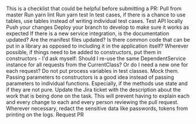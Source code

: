 This is a checklist that could be helpful before submitting a PR:
Pull from master
Run yarn lint
Run yarn test
In test cases, if there is a chance to use tables, use tables instead of writing individual test cases.
Test API locally
Push your changes
Deploy your branch to develop to make sure it works as expected
If there is a new service integration, is the documentation updated? Are the manifest files updated?
Is there common code that can be put in a library as opposed to including it in the application itself?
Wherever possible, if things need to be added to constructors, put them in constructors - I'd ask myself: Should I re-use the same DependentService instance for all requests from the CurrentClass? Or do I need a new one for each request?
Do not put process variables in test classes. Mock them.
Passing parameters to constructors is a good idea instead of passing parameters to individual functions. Especially, if the methods use state and if they are not pure.
Update the Jira ticket with the description about the work that is being done on the task. This will prevent having to explain each and every change to each and every person reviewing the pull request.
Wherever necessary, redact the sensitive data like passwords, tokens from printing on the logs.
Request PR